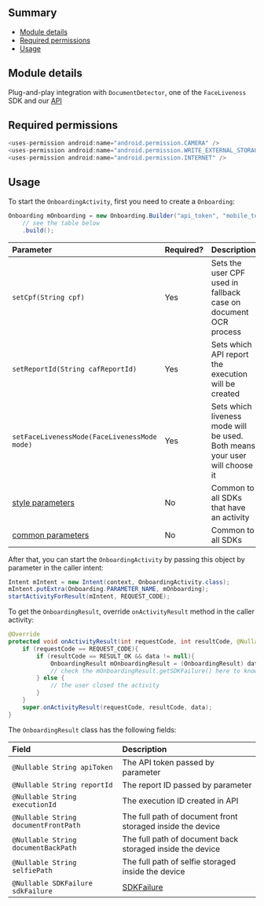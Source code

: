 ## Summary

* [Module details](#module-details)
* [Required permissions](#required-permissions)
* [Usage](#usage)

## Module details

Plug-and-play integration with `DocumentDetector`, one of the `FaceLiveness` SDK and our [API](https://docs.combateafraude.com/docs/conhecendo-produto/visao-geral/)

## Required permissions

``` java
<uses-permission android:name="android.permission.CAMERA" />
<uses-permission android:name="android.permission.WRITE_EXTERNAL_STORAGE" />
<uses-permission android:name="android.permission.INTERNET" />
```

## Usage

To start the `OnboardingActivity`, first you need to create a `Onboarding`:

``` java
Onboarding mOnboarding = new Onboarding.Builder("api_token", "mobile_token")
    // see the table below
    .build();
```

| Parameter | Required? | Description |
| :------- | :--------- | :--------- |
| `setCpf(String cpf)` | Yes | Sets the user CPF used in fallback case on document OCR process |
| `setReportId(String cafReportId)` | Yes | Sets which API report the execution will be created |
| `setFaceLivenessMode(FaceLivenessMode mode)` | Yes | Sets which liveness mode will be used. Both means your user will choose it |
| [style parameters](./Common#style-parameters) | No | Common to all SDKs that have an activity |
| [common parameters](./Common#common-parameters) | No | Common to all SDKs |

After that, you can start the `OnboardingActivity` by passing this object by parameter in the caller intent:

``` java
Intent mIntent = new Intent(context, OnboardingActivity.class);
mIntent.putExtra(Onboarding.PARAMETER_NAME, mOnboarding);
startActivityForResult(mIntent, REQUEST_CODE);
```
To get the `OnboardingResult`, override `onActivityResult` method in the caller activity:

``` java
@Override
protected void onActivityResult(int requestCode, int resultCode, @Nullable Intent data) {
    if (requestCode == REQUEST_CODE){
        if (resultCode == RESULT_OK && data != null){
            OnboardingResult mOnboardingResult = (OnboardingResult) data.getSerializableExtra(OnboardingResult.PARAMETER_NAME);
            // check the mOnboardingResult.getSDKFailure() here to know for which reason the SDK had finished.
        } else {
            // the user closed the activity
        }
    }
    super.onActivityResult(requestCode, resultCode, data);
}
```

The `OnboardingResult` class has the following fields:

| Field | Description |
| :------- | :--------- |
| `@Nullable String apiToken` | The API token passed by parameter |
| `@Nullable String reportId` | The report ID passed by parameter |
| `@Nullable String executionId` | The execution ID created in API |
| `@Nullable String documentFrontPath` | The full path of document front storaged inside the device |
| `@Nullable String documentBackPath` | The full path of document back storaged inside the device |
| `@Nullable String selfiePath` | The full path of selfie storaged inside the device |
| `@Nullable SDKFailure sdkFailure` | [SDKFailure](./SDKFailure) |